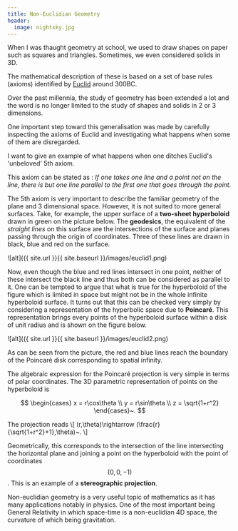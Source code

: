 ```yaml
---
title: Non-Euclidian Geometry
header:
  image: nightsky.jpg
---
```


When I was thaught geometry at school, we used to draw shapes on paper such as squares and triangles. Sometimes, we even considered solids in 3D.

The mathematical description of these is based on a set of base rules (axioms) identified by [Euclid](https://en.wikipedia.org/wiki/Euclid) around 300BC.

Over the past millennia, the study of geometry has been extended a lot and the word is no longer limited to the study of shapes and solids in 2 or 3 dimensions.

One important step toward this generalisation was made by carefully inspecting the axioms of Euclid and investigating what happens when some of them are disregarded.

I want to give an example of what happens when one ditches Euclid's 'unbeloved' 5th axiom.

This axiom can be stated as : *If one takes one line and a point not on the line, there is but one line parallel to the first one that goes through the point.*

The 5th axiom is very important to describe the familiar geometry of the plane and 3 dimensional space. However, it is not suited to more general surfaces. Take, for example, the upper surface of a **two-sheet hyperboloid** drawn in green on the picture below. The **geodesics**, the equivalent of the *straight lines* on this surface are the intersections of the surface and planes passing through the origin of coordinates. Three of these lines are drawn in black, blue and red on the surface.

![alt]({{ site.url }}{{ site.baseurl }}/images/euclid1.png)

Now, even though the blue and red lines intersect in one point, neither of these intersect the black line and thus both can be considered as parallel to it. One can be tempted to argue that what is true for the hyperboloid of the figure which is limited in space but might not be in the whole infinite hyperboloid surface. It turns out that this can be checked very simply by considering a representation of the hyperbolic space due to **Poincaré**. This representation brings every points of the hyperboloid surface within a disk of unit radius and is shown on the figure below.

![alt]({{ site.url }}{{ site.baseurl }}/images/euclid2.png)

As can be seen from the picture, the red and blue lines reach the boundary of the Poincaré disk corresponding to spatial infinity.

The algebraic expression for the Poincaré projection is very simple in terms of polar coordinates. The 3D parametric representation of points on the hyperboloid is

$$
\begin{cases}
x = r\cos\theta \\
y = r\sin\theta \\
z = \sqrt{1+r^2}
\end{cases}~.  
$$

The projection reads
\\[
(r,\theta)\rightarrow (\frac{r}{\sqrt{1+r^2}+1},\theta)~.
\\]

Geometrically, this corresponds to the intersection of the line intersecting the horizontal plane and joining a point on the hyperboloid with the point of coordinates $$(0,0,-1)$$. This is an example of a **stereographic projection**.

Non-euclidian geometry is a very useful topic of mathematics as it has many applications notably in physics. One of the most important being General Relativity in which space-time is a non-euclidian 4D space, the curvature of which being gravitation.

